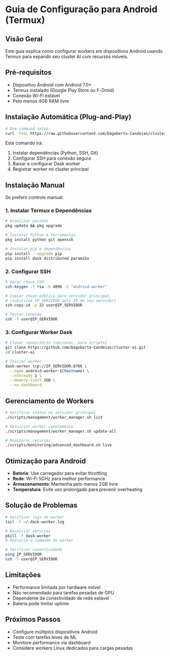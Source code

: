 # Guia de Configuração para Android (Termux)

## Visão Geral
Este guia explica como configurar workers em dispositivos Android usando Termux para expandir seu cluster AI com recursos móveis.

## Pré-requisitos
- Dispositivo Android com Android 7.0+
- Termux instalado (Google Play Store ou F-Droid)
- Conexão Wi-Fi estável
- Pelo menos 4GB RAM livre

## Instalação Automática (Plug-and-Play)
```bash
# One-command setup:
curl -fsSL https://raw.githubusercontent.com/Dagoberto-Candeias/cluster-ai/main/termux_worker_setup.sh | bash
```

Este comando irá:
1. Instalar dependências (Python, SSH, Git)
2. Configurar SSH para conexão segura
3. Baixar e configurar Dask worker
4. Registrar worker no cluster principal

## Instalação Manual
Se preferir controle manual:

### 1. Instalar Termux e Dependências
```bash
# Atualizar pacotes
pkg update && pkg upgrade

# Instalar Python e ferramentas
pkg install python git openssh

# Instalar pip e dependências
pip install --upgrade pip
pip install dask distributed paramiko
```

### 2. Configurar SSH
```bash
# Gerar chave SSH
ssh-keygen -t rsa -b 4096 -C "android-worker"

# Copiar chave pública para servidor principal
# (substitua IP_SERVIDOR pelo IP do seu servidor)
ssh-copy-id -p 22 user@IP_SERVIDOR

# Testar conexão
ssh -T user@IP_SERVIDOR
```

### 3. Configurar Worker Dask
```bash
# Clonar repositório (opcional, para scripts)
git clone https://github.com/Dagoberto-Candeias/cluster-ai.git
cd cluster-ai

# Iniciar worker
dask-worker tcp://IP_SERVIDOR:8786 \
  --name android-worker-$(hostname) \
  --nthreads 2 \
  --memory-limit 2GB \
  --no-dashboard
```

## Gerenciamento de Workers
```bash
# Verificar status no servidor principal
./scripts/management/worker_manager.sh list

# Reiniciar worker remotamente
./scripts/management/worker_manager.sh update-all

# Monitorar recursos
./scripts/monitoring/advanced_dashboard.sh live
```

## Otimização para Android
- **Bateria**: Use carregador para evitar throttling
- **Rede**: Wi-Fi 5GHz para melhor performance
- **Armazenamento**: Mantenha pelo menos 2GB livre
- **Temperatura**: Evite uso prolongado para prevenir overheating

## Solução de Problemas
```bash
# Verificar logs do worker
tail -f ~/.dask-worker.log

# Reiniciar serviços
pkill -f dask-worker
# Reinicie o comando do worker

# Verificar conectividade
ping IP_SERVIDOR
ssh -T user@IP_SERVIDOR
```

## Limitações
- Performance limitada por hardware móvel
- Não recomendado para tarefas pesadas de GPU
- Dependente de conectividade de rede estável
- Bateria pode limitar uptime

## Próximos Passos
- Configure múltiplos dispositivos Android
- Teste com tarefas leves de ML
- Monitore performance via dashboard
- Considere workers Linux dedicados para cargas pesadas
